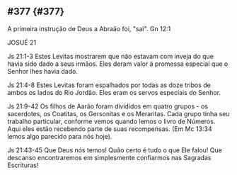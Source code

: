 ## #377 {#377}

A primeira instrução de Deus a Abraão foi, &quot;sai&quot;. Gn 12:1

JOSUÉ 21

Js 21:1-3 Estes Levitas mostrarem que não estavam com inveja do que havia sido dado a seus irmãos. Eles deram valor à promessa especial que o Senhor lhes havia dado.

Js 21:4-8 Estes Levitas foram espalhados por todas as doze tribos de ambos os lados do Rio Jordão. Eles eram os servos especiais do Senhor.

Js 21:9-42 Os filhos de Aarão foram divididos em quatro grupos - os sacerdotes, os Coatitas, os Gersonitas e os Meraritas. Cada grupo tinha seu trabalho particular, conforme vemos quando lemos o livro de Números. Aqui eles estão recebendo parte de suas recompensas. (Em Mc 13:34 lemos algo parecido para nós hoje).

Js 21:43-45 Que Deus nós temos! Quão certo é tudo o que Ele falou! Que descanso encontraremos em simplesmente confiarmos nas Sagradas Escrituras!
